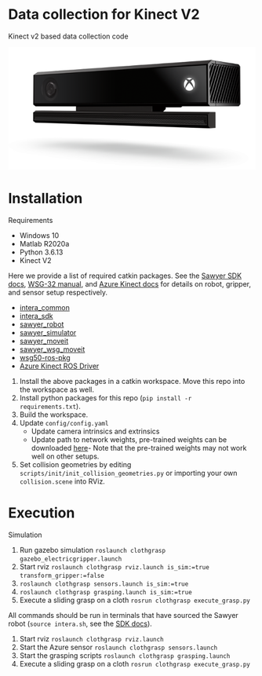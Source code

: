 # Data collection for Kinect V2

Kinect v2 based data collection code

![KinectV2](./assets/KinectV2.png)

# Installation
Requirements
* Windows 10
* Matlab R2020a
* Python 3.6.13
* Kinect V2

Here we provide a list of required catkin packages. See the [Sawyer SDK docs](https://sdk.rethinkrobotics.com/intera/Workstation_Setup), [WSG-32 manual](https://schunk.com/fileadmin/pim/docs/IM0014443.PDF), and [Azure Kinect docs](https://github.com/microsoft/Azure-Kinect-Sensor-SDK) for details on robot, gripper, and sensor setup respectively.
- [intera_common](https://github.com/RethinkRobotics/intera_common)
- [intera_sdk](https://github.com/RethinkRobotics/intera_sdk)
- [sawyer_robot](https://github.com/RethinkRobotics/sawyer_robot)
- [sawyer_simulator](https://github.com/RethinkRobotics/sawyer_simulator)
- [sawyer_moveit](https://github.com:RethinkRobotics/sawyer_moveit)
- [sawyer_wsg_moveit](https://github.com/thomasweng15/sawyer_wsg_moveit)
- [wsg50-ros-pkg](https://github.com/thomasweng15/wsg50-ros-pkg)
- [Azure Kinect ROS Driver](https://github.com/microsoft/Azure_Kinect_ROS_Driver)

1. Install the above packages in a catkin workspace. Move this repo into the workspace as well.  
2. Install python packages for this repo (`pip install -r requirements.txt`).
3. Build the workspace.
4. Update `config/config.yaml`
    - Update camera intrinsics and extrinsics
    - Update path to network weights, pre-trained weights can be downloaded [here](https://drive.google.com/file/d/1XHGQjz4tGabmkx_VNef5OCHhqZP2Rk94/view?usp=sharing)- Note that the pre-trained weights may not work well on other setups.
5. Set collision geometries by editing `scripts/init/init_collision_geometries.py` or importing your own `collision.scene` into RViz.

# Execution
Simulation
1. Run gazebo simulation `roslaunch clothgrasp gazebo_electricgripper.launch`
2. Start rviz `roslaunch clothgrasp rviz.launch is_sim:=true transform_gripper:=false`
3. `roslaunch clothgrasp sensors.launch is_sim:=true`
4. `roslaunch clothgrasp grasping.launch is_sim:=true`
5. Execute a sliding grasp on a cloth `rosrun clothgrasp execute_grasp.py`

All commands should be run in terminals that have sourced the Sawyer robot (`source intera.sh`, see the [SDK docs](https://sdk.rethinkrobotics.com/intera/Workstation_Setup)).
1. Start rviz `roslaunch clothgrasp rviz.launch`
2. Start the Azure sensor `roslaunch clothgrasp sensors.launch`
3. Start the grasping scripts `roslaunch clothgrasp grasping.launch`
4. Execute a sliding grasp on a cloth `rosrun clothgrasp execute_grasp.py`
